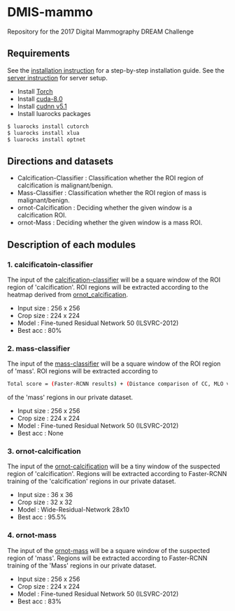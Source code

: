 DMIS-mammo
==================================================================================================
Repository for the 2017 Digital Mammography DREAM Challenge

## Requirements
See the [installation instruction](INSTALL.md) for a step-by-step installation guide.
See the [server instruction](SERVER.md) for server setup.
- Install [Torch](http://torch.ch/docs/getting-started.html)
- Install [cuda-8.0](https://developer.nvidia.com/cuda-downloads)
- Install [cudnn v5.1](https://developer.nvidia.com/cudnn)
- Install luarocks packages
```bash
$ luarocks install cutorch
$ luarocks install xlua
$ luarocks install optnet
```

## Directions and datasets
- Calcification-Classifier	: Classification whether the ROI region of calcification is malignant/benign.
- Mass-Classifier		: Classification whether the ROI region of mass is malignant/benign.
- ornot-Calcification		: Deciding whether the given window is a calcification ROI.
- ornot-Mass			: Deciding whether the given window is a mass ROI.

## Description of each modules

### 1. calcificatoin-classifier

The input of the [calcification-classifier](./calcification-classifier/) will be a square window of the ROI region of 'calcification'.
ROI regions will be extracted according to the heatmap derived from [ornot_calcification](./ornot_calcification).

- Input size : 256 x 256
- Crop size  : 224 x 224
- Model      : Fine-tuned Residual Network 50 (ILSVRC-2012)
- Best acc   : 80%

### 2. mass-classifier

The input of the [mass-classifier](./mass-classifier/) will be a square window of the ROI region of 'mass'.
ROI regions will be extracted according to
```bash
Total score = (Faster-RCNN results) + (Distance comparison of CC, MLO views) + ([ornot-Mass](./ornot-Mass/) results)
```
of the 'mass' regions in our private dataset.

- Input size : 256 x 256
- Crop size  : 224 x 224
- Model      : Fine-tuned Residual Network 50 (ILSVRC-2012)
- Best acc   : None

### 3. ornot-calcification

The input of the [ornot-calcification](./ornot-calcification/) will be a tiny window of the suspected region of 'calcification'.
Regions will be extracted according to Faster-RCNN training of the 'calcification' regions in our private dataset.

- Input size : 36 x 36
- Crop size  : 32 x 32
- Model      : Wide-Residual-Network 28x10
- Best acc   : 95.5%

### 4. ornot-mass

The input of the [ornot-mass](./ornot-mass/) will be a square window of the suspected region of 'mass'.
Regions will be extracted according to Faster-RCNN training of the 'Mass' regions in our private dataset.

- Input size : 256 x 256
- Crop size  : 224 x 224
- Model      : Fine-tuned Residual Network 50 (ILSVRC-2012)
- Best acc   : 83%
